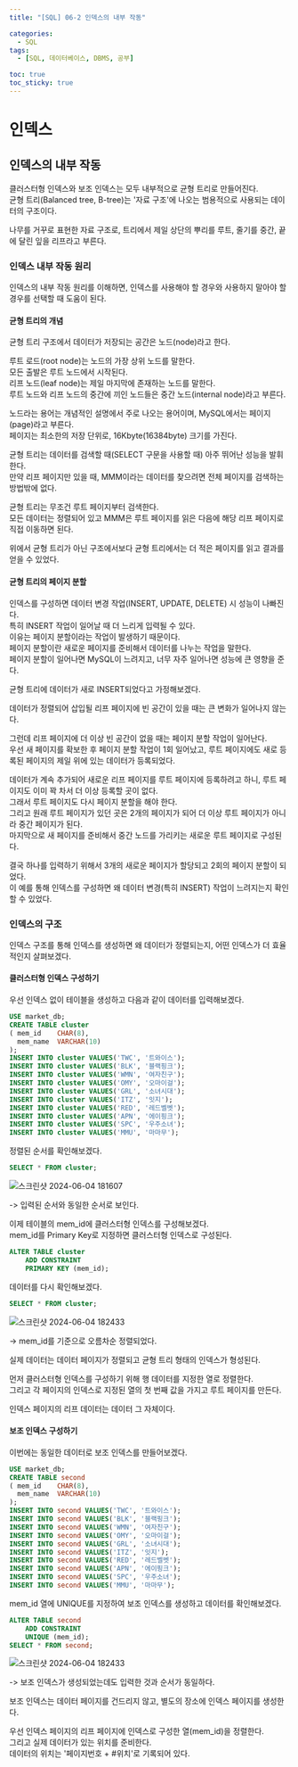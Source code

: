 ```yaml
---
title: "[SQL] 06-2 인덱스의 내부 작동"

categories: 
  - SQL
tags:
  - [SQL, 데이터베이스, DBMS, 공부]

toc: true
toc_sticky: true
---
```


# 인덱스

## 인덱스의 내부 작동

클러스터형 인덱스와 보조 인덱스는 모두 내부적으로 균형 트리로 만들어진다. <br> 균형 트리(Balanced tree, B-tree)는 '자료 구조'에 나오는 범용적으로 사용되는 데이터의 구조이다.

나무를 거꾸로 표현한 자료 구조로, 트리에서 제일 상단의 뿌리를 루트, 줄기를 중간, 끝에 달린 잎을 리프라고 부른다.


### 인덱스 내부 작동 원리

인덱스의 내부 작동 원리를 이해하면, 인덱스를 사용해야 할 경우와 사용하지 말아야 할 경우를 선택할 때 도움이 된다.


#### 균형 트리의 개념

균형 트리 구조에서 데이터가 저장되는 공간은 노드(node)라고 한다.

루트 로드(root node)는 노드의 가장 상위 노드를 말한다. <br> 모든 출발은 루트 노드에서 시작된다. <br> 리프 노드(leaf node)는 제일 마지막에 존재하는 노드를 말한다. <br> 루트 노드와 리프 노드의 중간에 끼인 노드들은 중간 노드(internal node)라고 부른다.

노드라는 용어는 개념적인 설명에서 주로 나오는 용어이며, MySQL에서는 페이지(page)라고 부른다. <br> 페이지는 최소한의 저장 단위로, 16Kbyte(16384byte) 크기를 가진다.

균형 트리는 데이터를 검색할 때(SELECT 구문을 사용할 때) 아주 뛰어난 성능을 발휘한다. <BR> 만약 리프 페이지만 있을 때,  MMM이라는 데이터를 찾으려면 전체 페이지를 검색하는 방법밖에 없다.

균형 트리는 무조건 루트 페이지부터 검색한다. <BR> 모든 데이터는 정렬되어 있고 MMM은 루트 페이지를 읽은 다음에 해당 리프 페이지로 직접 이동하면 된다. 

위에서 균형 트리가 아닌 구조에서보다 균형 트리에서는 더 적은 페이지를 읽고 결과를 얻을 수 있었다.


#### 균형 트리의 페이지 분할

인덱스를 구성하면 데이터 변경 작업(INSERT, UPDATE, DELETE) 시 성능이 나빠진다. <BR> 특히 INSERT 작업이 일어날 때 더 느리게 입력될 수 있다. <BR> 이유는 페이지 분할이라는 작업이 발생하기 때문이다. <BR> 페이지 분할이란 새로운 페이지를 준비해서 데이터를 나누는 작업을 말한다. <BR> 페이지 분할이 일어나면 MySQL이 느려지고, 너무 자주 일어나면 성능에 큰 영향을 준다.

균형 트리에 데이터가 새로 INSERT되었다고 가정해보겠다.

데이터가 정렬되어 삽입될 리프 페이지에 빈 공간이 있을 때는 큰 변화가 일어나지 않는다.

그런데 리프 페이지에 더 이상 빈 공간이 없을 때는 페이지 분할 작업이 일어난다. <BR> 우선 새 페이지를 확보한 후 페이지 분할 작업이 1회 일어났고, 루트 페이지에도 새로 등록된 페이지의 제일 위에 있는 데이터가 등록되었다.

데이터가 계속 추가되어 새로운 리프 페이지를 루트 페이지에 등록하려고 하니, 루트 페이지도 이미 꽉 차서 더 이상 등록할 곳이 없다. <BR> 그래서 루트 페이지도 다시 페이지 분할을 해야 한다. <BR> 그리고 원래 루트 페이지가 있던 곳은 2개의 페이지가 되어 더 이상 루트 페이지가 아니라 중간 페이지가 된다. <BR> 마지막으로 새 페이지를 준비해서 중간 노드를 가리키는 새로운 루트 페이지로 구성된다.

결국 하나를 입력하기 위해서 3개의 새로운 페이지가 할당되고 2회의 페이지 분할이 되었다. <BR> 이 예를 통해 인덱스를 구성하면 왜 데이터 변경(특히 INSERT) 작업이 느려지는지 확인할 수 있었다.


### 인덱스의 구조

인덱스 구조를 통해 인덱스를 생성하면 왜 데이터가 정렬되는지, 어떤 인덱스가 더 효율적인지 살펴보겠다.


#### 클러스터형 인덱스 구성하기

우선 인덱스 없이 테이블을 생성하고 다음과 같이 데이터를 입력해보겠다.

```SQL
USE market_db;
CREATE TABLE cluster
( mem_id    CHAR(8),
  mem_name  VARCHAR(10)
);
INSERT INTO cluster VALUES('TWC', '트와이스');
INSERT INTO cluster VALUES('BLK', '블랙핑크');
INSERT INTO cluster VALUES('WMN', '여자친구');
INSERT INTO cluster VALUES('OMY', '오마이걸');
INSERT INTO cluster VALUES('GRL', '소녀시대');
INSERT INTO cluster VALUES('ITZ', '잇지');
INSERT INTO cluster VALUES('RED', '레드벨벳');
INSERT INTO cluster VALUES('APN', '에이핑크');
INSERT INTO cluster VALUES('SPC', '우주소녀');
INSERT INTO cluster VALUES('MMU', '마마무');
```

정렬된 순서를 확인해보겠다.

```SQL
SELECT * FROM cluster;
```

![스크린샷 2024-06-04 181607](https://github.com/gsh06169/gsh06169/assets/150469460/5d2edc0c-a9cb-4c90-a2a8-32f21af3da85)

-> 입력된 순서와 동일한 순서로 보인다.

이제 테이블의 mem_id에 클러스터형 인덱스를 구성해보겠다. <br> mem_id를 Primary Key로 지정하면 클러스터형 인덱스로 구성된다.

```sql
ALTER TABLE cluster
    ADD CONSTRAINT
    PRIMARY KEY (mem_id);
```

데이터를 다시 확인해보겠다.

```SQL
SELECT * FROM cluster;
```

![스크린샷 2024-06-04 182433](https://github.com/gsh06169/gsh06169/assets/150469460/6626c2f1-1c3b-43eb-a7c7-d4b91fed6899)

-> mem_id를 기준으로 오름차순 정렬되었다.

실제 데이터는 데이터 페이지가 정렬되고 균형 트리 형태의 인덱스가 형성된다.

먼저 클러스터형 인덱스를 구성하기 위해 행 데이터를 지정한 열로 정렬한다. <br> 그리고 각 페이지의 인덱스로 지정된 열의 첫 번째 값을 가지고 루트 페이지를 만든다.

인덱스 페이지의 리프 데이터는 데이터 그 자체이다.


#### 보조 인덱스 구성하기

이번에는 동일한 데이터로 보조 인덱스를 만들어보겠다.

```SQL
USE market_db;
CREATE TABLE second
( mem_id    CHAR(8),
  mem_name  VARCHAR(10)
);
INSERT INTO second VALUES('TWC', '트와이스');
INSERT INTO second VALUES('BLK', '블랙핑크');
INSERT INTO second VALUES('WMN', '여자친구');
INSERT INTO second VALUES('OMY', '오마이걸');
INSERT INTO second VALUES('GRL', '소녀시대');
INSERT INTO second VALUES('ITZ', '잇지');
INSERT INTO second VALUES('RED', '레드벨벳');
INSERT INTO second VALUES('APN', '에이핑크');
INSERT INTO second VALUES('SPC', '우주소녀');
INSERT INTO second VALUES('MMU', '마마무');
```

mem_id 열에 UNIQUE를 지정하여 보조 인덱스를 생성하고 데이터를 확인해보겠다.

```SQL
ALTER TABLE second
    ADD CONSTRAINT
    UNIQUE (mem_id);
SELECT * FROM second;
```

![스크린샷 2024-06-04 182433](https://github.com/gsh06169/gsh06169/assets/150469460/570921f0-1301-4b56-92e7-bf83f17f4a88)

-> 보조 인덱스가 생성되었는데도 입력한 것과 순서가 동일하다.

보조 인덱스는 데이터 페이지를 건드리지 않고, 별도의 장소에 인덱스 페이지를 생성한다.

우선 인덱스 페이지의 리프 페이지에 인덱스로 구성한 열(mem_id)을 정렬한다. <br> 그리고 실제 데이터가 있는 위치를 준비한다. <br> 데이터의 위치는 '페이지번호 + #위치'로 기록되어 있다.


